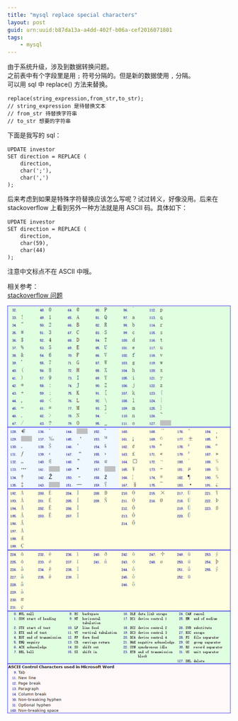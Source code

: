 ```yaml
---
title: "mysql replace special characters"
layout: post
guid: urn:uuid:b87da13a-a4dd-402f-b06a-cef2016071801
tags:
    - mysql
---
```


由于系统升级，涉及到数据转换问题。  
之前表中有个字段里是用 `;` 符号分隔的。但是新的数据使用 `,` 分隔。  
可以用 sql 中 replace() 方法来替换。

```
replace(string_expression,from_str,to_str);
// string_expression 是待替换文本
// from_str 待替换字符串
// to_str 想要的字符串
```

下面是我写的 sql：

```
UPDATE investor
SET direction = REPLACE (
	direction,
	char(';'),
	char(',')
);
```

后来考虑到如果是特殊字符替换应该怎么写呢？试过转义，好像没用。后来在 stackoverflow 上看到另外一种方法就是用 ASCII 码。具体如下：

```
UPDATE investor
SET direction = REPLACE (
	direction,
	char(59),
	char(44)
);
```

注意中文标点不在 ASCII 中哦。

相关参考：  
[stackoverflow 问题](http://stackoverflow.com/questions/6066953/remove-special-characters-from-a-database-field)

![ASCII 字符对应表](/media/images/20160719104901.jpg)
